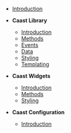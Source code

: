 - [Introduction](/)
- **Caast Library**

  - [Introduction](library/README.md)
  - [Methods](library/methods.md)
  - [Events](library/events.md)
  - [Data](library/data.md)
  - [Styling](library/style.md)
  - [Templating](library/template.md)

- **Caast Widgets**

  - [Introduction](widgets/README.md)
  - [Methods](widgets/methods.md)
  - [Styling](widgets/style.md)

- **Caast Configuration**

  - [Introduction](configuration/README.md)
